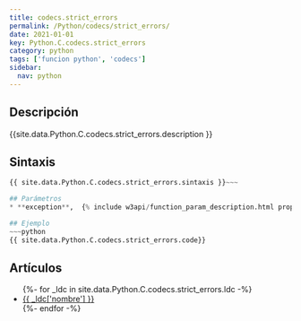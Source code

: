 ```yaml
---
title: codecs.strict_errors
permalink: /Python/codecs/strict_errors/
date: 2021-01-01
key: Python.C.codecs.strict_errors
category: python
tags: ['funcion python', 'codecs']
sidebar: 
  nav: python
---
```


## Descripción
{{site.data.Python.C.codecs.strict_errors.description }}

## Sintaxis
~~~python
{{ site.data.Python.C.codecs.strict_errors.sintaxis }}~~~

## Parámetros
* **exception**,  {% include w3api/function_param_description.html propiedad=site.data.Python.C.codecs.strict_errors valor="exception" %}

## Ejemplo
~~~python
{{ site.data.Python.C.codecs.strict_errors.code}}
~~~

## Artículos
<ul>
{%- for _ldc in site.data.Python.C.codecs.strict_errors.ldc -%}
   <li>
       <a href="{{_ldc['url'] }}">{{ _ldc['nombre'] }}</a>
   </li>
{%- endfor -%}
</ul>
